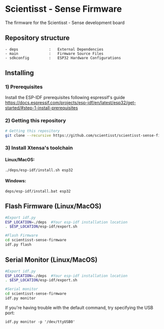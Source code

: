 # Scientisst - Sense Firmware

The firmware for the Scientisst - Sense development board

## Repository structure

```
- deps              :   External Dependencies
- main              :   Firmware Source Files
- sdkconfig         :   ESP32 Hardware Configurations
``` 

## Installing
### 1) Prerequisites
Install the ESP-IDF prerequisites following espressif's guide https://docs.espressif.com/projects/esp-idf/en/latest/esp32/get-started/#step-1-install-prerequisites



### 2) Getting this repository 

```sh
# Getting this repository 
git clone --recursive https://github.com/scientisst/scientisst-sense-firmware.git
```
### 3) Install Xtensa's toolchain

#### Linux/MacOS:
```
./deps/esp-idf/install.sh esp32
```

#### Windows:
```
deps/esp-idf/install.bat esp32
```

## Flash Firmware (Linux/MacOS)
```sh
#Export idf.py
ESP_LOCATION=./deps  #Your esp-idf installation location
. $ESP_LOCATION/esp-idf/export.sh

#Flash Firmware
cd scientisst-sense-firmware 
idf.py flash
```

## Serial Monitor (Linux/MacOS)
```sh
#Export idf.py
ESP_LOCATION=./deps  #Your esp-idf installation location
. $ESP_LOCATION/esp-idf/export.sh

#Serial monitor
cd scientisst-sense-firmware 
idf.py monitor
```
If you're having trouble with the default command, try specifying the USB port:

```
idf.py monitor -p '/dev/ttyUSB0'
```
